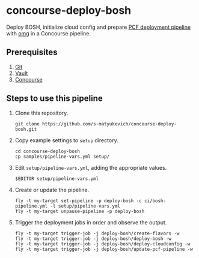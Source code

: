 # concourse-deploy-bosh

Deploy BOSH, initialize cloud config and prepare [PCF deployment pipeline](https://github.com/enaml-ops/concourse-deploy-cloudfoundry) with [omg](https://github.com/enaml-ops) in a Concourse pipeline.

## Prerequisites

1. [Git](https://git-scm.com)
1. [Vault](https://www.vaultproject.io)
1. [Concourse](http://concourse.ci)

## Steps to use this pipeline

1. Clone this repository.

    ```
    git clone https://github.com/s-matyukevich/concourse-deploy-bosh.git
    ```

1. Copy example settings to `setup` directory.

    ```
    cd concourse-deploy-bosh
    cp samples/pipeline-vars.yml setup/
    ```

1. Edit `setup/pipeline-vars.yml`, adding the appropriate values.

    ```
    $EDITOR setup/pipeline-vars.yml
    ```

1. Create or update the pipeline.

    ```
    fly -t my-target set-pipeline -p deploy-bosh -c ci/bosh-pipeline.yml -l setup/pipeline-vars.yml 
    fly -t my-target unpause-pipeline -p deploy-bosh
    ```

1. Trigger the deployment jobs in order and observe the output.

    ```
    fly -t my-target trigger-job -j deploy-bosh/create-flavors -w
    fly -t my-target trigger-job -j deploy-bosh/deploy-bosh -w
    fly -t my-target trigger-job -j deploy-bosh/deploy-cloudconfig -w
    fly -t my-target trigger-job -j deploy-bosh/update-pcf-pipeline -w
    ```
